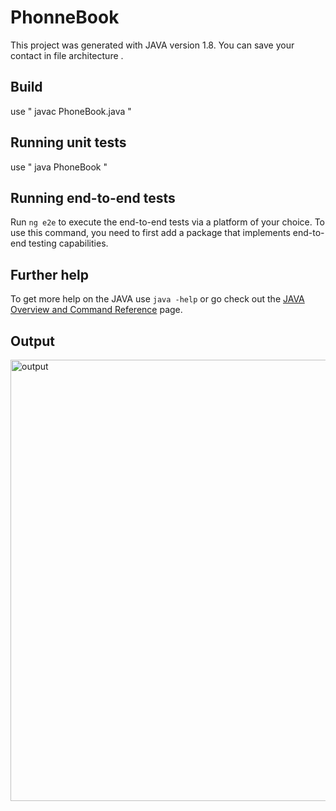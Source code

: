 # PhonneBook

This project was generated with JAVA version 1.8. You can save your contact in file architecture .

## Build 

use " javac PhoneBook.java "

## Running unit tests

use " java PhoneBook "

## Running end-to-end tests

Run `ng e2e` to execute the end-to-end tests via a platform of your choice. To use this command, you need to first add a package that implements end-to-end testing capabilities.

## Further help

To get more help on the JAVA use `java -help` or go check out the [JAVA Overview and Command Reference](https://www.java.com/en/download/help/index.html) page.

## Output

<img width="706" alt="output" src="https://github.com/SanaIsBestPerson/PhonneBook/assets/95904319/35c89bc2-dcb3-4b76-8290-4363e894da93">
